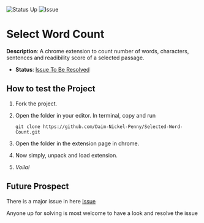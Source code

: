![Status Up](https://badgen.net/uptime-robot/status/m780862024-50db2c44c703e5c68d6b1ebb) ![Issue](https://img.shields.io/badge/build-failing-red)

# Select Word Count
**Description**: A chrome extension to count number of words, characters, sentences and readibility score of a selected passage. 
 



- **Status**:  [Issue To Be Resolved](https://github.com/Daim-Nickel-Penny/Selected-Word-Count/issues/1)



## How to test the Project

1. Fork the project.

2. Open the folder in your editor. In terminal, copy and run

   `git clone https://github.com/Daim-Nickel-Penny/Selected-Word-Count.git`

3. Open the folder in the extension page in chrome.

4. Now simply, unpack and load extension.

5. _Voila!_

## Future Prospect

There is a major issue in here
[Issue](https://github.com/Daim-Nickel-Penny/Selected-Word-Count/issues/1)

Anyone up for solving is most welcome to have a look and resolve the issue


